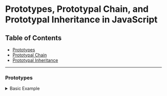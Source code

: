 # Prototypes, Prototypal Chain, and Prototypal Inheritance in JavaScript

## Table of Contents
- [Prototypes](#prototypes)
- [Prototypal Chain](#prototypal-chain)
- [Prototypal Inheritance](#prototypal-inheritance)

---

### Prototypes
<details>
<summary>Basic Example</summary>

Consider the array `arr` in JavaScript:
```javascript
let arr = ["nan", "sivani"];
Prototype and Prototypal Chain:

In JavaScript, arrays are objects, and like all objects, they have prototypes. The array arr inherits from Array.prototype.

Here's how this works:

Array.prototype: The prototype of arrays includes built-in methods like push(), pop(), forEach(), etc.
Object.prototype: The prototype of Array.prototype itself, containing fundamental methods like toString() and hasOwnProperty().
When you call a method on arr, JavaScript checks the array itself first, then Array.prototype, and finally Object.prototype.

```javascript
console.log(arr.length); // Output: 2
console.log(arr.toString()); // Output: nan,sivani

In the first case, length is a property of the array itself. In the second, toString() is found on Array.prototype.

</details>

# Prototypal Chain:
<details>
<summary>Prototype Chain Visualization</summary>
Here’s how the prototype chain looks in this example:
```mermaid
graph TD
A["arr"] --> B["Array.prototype"]
B --> C["Object.prototype"]
C --> D["null"]

-arr has Array.prototype as its immediate prototype.
-Array.prototype has Object.prototype as its prototype.
-Object.prototype has null as its prototype.

#Summary:

-`Prototype`: A mechanism by which JavaScript objects inherit properties and methods from another object.
-`Prototypal Chain`: The sequence of objects through which property lookups are made. For arr, it's arr → Array.prototype → Object.prototype.
-`Prototypal Inheritance`: The process of inheriting properties from one object to another, allowing for the use of shared methods and properties.
</details>
Prototypal Inheritance
<details>
<summary>Inheritance Example</summary>
Let’s explore prototypal inheritance using objects:
```javascript
let object = {
    name: "nandhu",
    city: "trichy",
    getInfo: function() {
        return `${this.name} lives in ${this.city}.`;
    }
};

let object2 = { 
    name: "Diya"
};

// Setting the prototype
object2.__proto__ = object;

// Accessing properties and methods
console.log(object2.name); // Output: Diya (own property)
console.log(object2.city); // Output: trichy (inherited from object)
console.log(object2.getInfo()); // Output: Diya lives in trichy.

Prototype Chain:
```mermaid
graph TD
A["object2"] --> B["object"]
B --> C["Object.prototype"]
C --> D["null"]

#Summary:

-`Prototypal Inheritance:` object2 inherits from object, gaining access to its properties and methods.
-`Prototype:` object is the prototype of object2.
-`Prototype Chain:` The chain for object2 is object2 → object → Object.prototype → null.
__proto__: This property is used to link object2 to object, establishing inheritance.
</details>
```